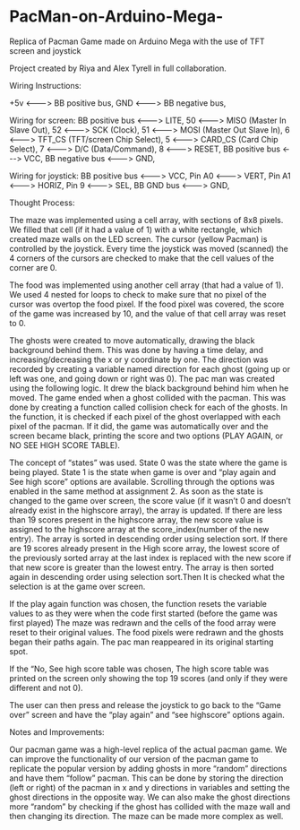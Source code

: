 # PacMan-on-Arduino-Mega-
Replica of Pacman Game made on Arduino Mega with the use of TFT screen and joystick

Project created by Riya and Alex Tyrell in full collaboration.

Wiring Instructions:

+5v <---> BB positive bus,
GND <---> BB negative bus,


Wiring for screen:
BB positive bus <---> LITE,
50 <---> MISO (Master In Slave Out),
52 <---> SCK (Clock),
51 <---> MOSI (Master Out Slave In),
6 <---> TFT_CS (TFT/screen Chip Select),
5 <---> CARD_CS (Card Chip Select),
7 <---> D/C (Data/Command),
8 <---> RESET,
BB positive bus <---> VCC,
BB negative bus <---> GND,


Wiring for joystick:
BB positive bus <---> VCC,
Pin A0 <---> VERT,
Pin A1 <---> HORIZ,
Pin 9 <---> SEL,
BB GND bus <---> GND,


Thought Process:


The maze was implemented using a cell array, with sections of 8x8 pixels. We filled that cell (if it had a value of 1) with a white rectangle, which created maze walls on the LED screen. The cursor (yellow Pacman) is controlled by the joystick. Every time the joystick was moved (scanned) the 4 corners of the cursors are checked to make that the cell values of the corner are 0.  


The food was implemented using another cell array (that had a value of 1). We used 4 nested for loops to check to make sure that no pixel of the cursor was overtop the food pixel. If the food pixel was covered, the score of the game was increased by 10, and the value of that cell array was reset to 0. 


The ghosts were created to move automatically, drawing the black background behind them. This was done by having a time delay, and increasing/decreasing the x or y coordinate by one. The direction was recorded by creating a variable named direction for each ghost (going up or left was one, and going down or right was 0). The pac man was created using the following logic. It drew the black background behind him when he moved. The game ended when a ghost collided with the pacman. This was done by creating a function called collision check for each of the ghosts. In the function, it is checked if each pixel of the ghost overlapped with each pixel of the pacman. If it did, the game was automatically over and the screen became black, printing the score and two options (PLAY AGAIN, or NO SEE HIGH SCORE TABLE).


The concept of “states” was used. State 0 was the state where the game is being played. State 1 is the state when game is over and “play again and See high score” options are available. Scrolling through the options was enabled in the same method at assignment 2.  As soon as the state is changed to the game over screen, the score value (if it wasn’t 0 and doesn’t already exist in the highscore array), the array is updated. If there are less than 19 scores present in the highscore array, the new score value is assigned to the highscore array at the score_index(number of the new entry). The array is sorted in descending order using selection sort. If there are 19 scores already present in the High score array, the lowest score of the previously sorted array at the last index  is replaced with the new score if that new score is greater than the lowest entry. The array is then sorted again in descending order using selection sort.Then  It is checked what the selection is at the game over screen. 


If the play again function was chosen, the function resets the variable values to as they were when the code first started (before the game was first played) The maze was redrawn and the cells of the food array were reset to their original values. The food pixels were redrawn and the ghosts began their paths again.  The pac man reappeared in its original starting spot.


If the “No, See high score table was chosen, The high score table was printed on the screen only showing the top 19 scores (and only if they were different and not 0).


The user can then press and release the joystick to go back to the “Game over” screen and have the “play again” and “see highscore” options again.

Notes and Improvements:

Our pacman game was a high-level replica of the actual pacman game. We can improve the functionality of our version of the pacman game to replicate the popular version by adding ghosts in more “random” directions and have them “follow” pacman. This can be done by storing the direction (left or right) of the pacman in x and y directions in variables and setting the ghost directions in the opposite way. We can also make the ghost directions more “random” by checking if the ghost has collided with the maze wall and then changing its direction. The maze can be made more complex as well. 

